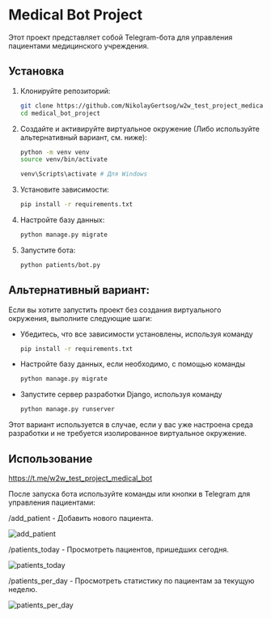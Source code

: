 # Medical Bot Project

Этот проект представляет собой Telegram-бота для управления пациентами медицинского учреждения.

## Установка

1. Клонируйте репозиторий:
   ```bash
   git clone https://github.com/NikolayGertsog/w2w_test_project_medical_bot.git
   cd medical_bot_project

2. Создайте и активируйте виртуальное окружение
(Либо используйте альтернативный вариант, см. ниже):
    ```bash
    python -m venv venv
    source venv/bin/activate
    
    venv\Scripts\activate # Для Windows

3. Установите зависимости:
    ```bash
    pip install -r requirements.txt

4. Настройте базу данных:
    ```bash
    python manage.py migrate

5. Запустите бота:
    ```bash
    python patients/bot.py

## Альтернативный вариант:

Если вы хотите запустить проект без создания виртуального окружения, выполните следующие шаги:

- Убедитесь, что все зависимости установлены, используя команду 
    ```bash
    pip install -r requirements.txt

- Настройте базу данных, если необходимо, с помощью команды 
    ```bash
    python manage.py migrate

- Запустите сервер разработки Django, используя команду
    ```bash
    python manage.py runserver

Этот вариант используется в случае, если у вас уже настроена среда разработки и не требуется изолированное виртуальное окружение.


## Использование
https://t.me/w2w_test_project_medical_bot

После запуска бота используйте команды или кнопки в Telegram для управления пациентами:

/add_patient - Добавить нового пациента.

![add_patient](images/add_patient.png)

/patients_today - Просмотреть пациентов, пришедших сегодня.

![patients_today](images/patients_today.png)

/patients_per_day - Просмотреть статистику по пациентам за текущую неделю.

![patients_per_day](images/patients_per_day.png)
